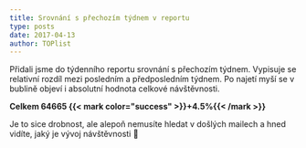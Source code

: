 ```yaml
---
title: Srovnání s přechozím týdnem v reportu
type: posts
date: 2017-04-13
author: TOPlist
---
```

Přidali jsme do týdenního reportu srovnání s přechozím týdnem. Vypisuje se relativní rozdíl mezi posledním a předposledním týdnem. Po najetí myší se v bublině objeví i absolutní hodnota celkové návštěvnosti.

**Celkem 64665 {{< mark color="success" >}}+4.5%{{< /mark >}}**

Je to sice drobnost, ale alepoň nemusíte hledat v došlých mailech a hned vidíte, jaký je vývoj návštěvnosti 🙂